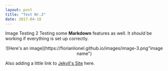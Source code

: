 ```yaml
---  
layout: post  
title: "Test Nr.3"  
date: 2017-04-18  
---  
```


Image Testing 2
Testing some **Markdown** features as well. It *should* be working if everything is set up correctly.  

<center>
![Here's an image](https://florianlionel.github.io/images/image-3.png"image name")  
</center>  

Also adding a little link to [Jekyll's Site](http://jekyllrb.com) here.
